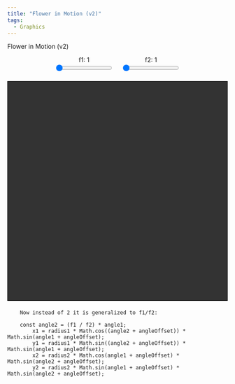 ```yaml
---
title: "Flower in Motion (v2)"
tags:
  - Graphics
---
```


Flower in Motion (v2)

<style>
    canvas {
        border: 1px solid black;
        background-color: #333;
        display: block;
        margin: 20px auto;
    }

    .controls {
        display: flex;
        justify-content: center;
        margin: 10px 0;
    }

    .slider-container {
        margin: 0 10px;
        text-align: center;
    }

    .footer-link {
        position: absolute;
        bottom: 20px;
        text-align: center;
        width: 100%;
    }

    .footer-link a {
        font-size: 16px;
        color: #007bff;
        text-decoration: none;
    }

    .footer-link a:hover {
        text-decoration: underline;
    }
</style>

<div class="controls">
    <div class="slider-container">
        <label for="f1-slider">f1: <span id="f1-value">1</span></label><br>
        <input type="range" id="f1-slider" min="1" max="20" value="1" step="1">
    </div>
    <div class="slider-container">
        <label for="f2-slider">f2: <span id="f2-value">1</span></label><br>
        <input type="range" id="f2-slider" min="1" max="20" value="1" step="1">
    </div>
</div>

<canvas id="complexLineCanvas" width="600" height="600"></canvas>

<script>
    const canvas = document.getElementById('complexLineCanvas');
    const ctx = canvas.getContext('2d');
    const centerX = canvas.width / 2;
    const centerY = canvas.height / 2;
    const numLines = 150;
    let radius1 = 100;
    let radius2 = 200;
    let angleOffset = 0;

    // Get sliders and display elements
    const f1Slider = document.getElementById('f1-slider');
    const f2Slider = document.getElementById('f2-slider');
    const f1ValueDisplay = document.getElementById('f1-value');
    const f2ValueDisplay = document.getElementById('f2-value');

    // Update display and values dynamically
    let f1 = parseFloat(f1Slider.value);
    let f2 = parseFloat(f2Slider.value);

    f1Slider.addEventListener('input', () => {
        f1 = parseFloat(f1Slider.value);
        f1ValueDisplay.textContent = f1;
    });

    f2Slider.addEventListener('input', () => {
        f2 = parseFloat(f2Slider.value);
        f2ValueDisplay.textContent = f2;
    });

    // Function to draw the complex pattern
    function drawComplexPattern() {
        ctx.clearRect(0, 0, canvas.width, canvas.height);
        //ctx.strokeStyle = '#ffffff';
        ctx.lineWidth = 0.5;

        for (let i = 0; i < numLines; i++) {
            const angle1 = (i / numLines) * 2 * Math.PI;
            const angle2 = (f1 / f2) * angle1;
            const x1 = centerX + radius1 * Math.cos((angle2 + angleOffset)) * Math.sin(angle1 + angleOffset);
            const y1 = centerY + radius1 * Math.sin((angle2 + angleOffset)) * Math.sin(angle1 + angleOffset);
            const x2 = centerX + radius2 * Math.cos(angle1 + angleOffset) * Math.sin(angle2 + angleOffset);
            const y2 = centerY + radius2 * Math.sin(angle1 + angleOffset) * Math.sin(angle2 + angleOffset);

	    ctx.strokeStyle = `hsl(${(i / numLines) * 360}, 100%, 50%)`;
            ctx.beginPath();
            ctx.moveTo(x1, y1);
            ctx.lineTo(x2, y2);
            ctx.stroke();
        }

        // Update parameters to create animation
        angleOffset += 0.01;

        requestAnimationFrame(drawComplexPattern);
    }

    drawComplexPattern();
</script>

```
	Now instead of 2 it is generalized to f1/f2:

	const angle2 = (f1 / f2) * angle1;
        x1 = radius1 * Math.cos((angle2 + angleOffset)) * Math.sin(angle1 + angleOffset);
        y1 = radius1 * Math.sin((angle2 + angleOffset)) * Math.sin(angle1 + angleOffset);
        x2 = radius2 * Math.cos(angle1 + angleOffset) * Math.sin(angle2 + angleOffset);
        y2 = radius2 * Math.sin(angle1 + angleOffset) * Math.sin(angle2 + angleOffset);
```
